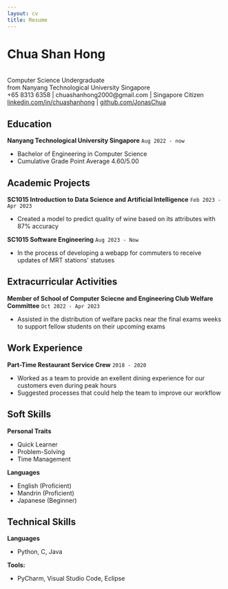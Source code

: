 ```yaml
---
layout: cv
title: Resume
---
```


# Chua Shan Hong
<br>
Computer Science Undergraduate<br>
from Nanyang Technological University Singapore

<div id="webaddress">
    +65 8313 6358 | chuashanhong2000@gmail.com | Singapore Citizen
    <br>
    <a href="https://www.linkedin.com/in/chuashanhong/"
        onclick="getOutboundLink('Resume'); return true;"
        target="_blank">
    linkedin.com/in/chuashanhong</a> |
    <a href="https://github.com/JonasChua"
        onclick="getOutboundLink('Resume'); return true;"
        target="_blank">
    github.com/JonasChua</a>
</div>

## Education

**Nanyang Technological University Singapore**
`Aug 2022 - now`

- Bachelor of Engineering in Computer Science
- Cumulative Grade Point Average 4.60/5.00

## Academic Projects

**SC1015 Introduction to Data Science and Artificial Intelligence**
`Feb 2023 - Apr 2023`
- Created a model to predict quality of wine based on its attributes with 87% accuracy

**SC1015 Software Engineering**
`Aug 2023 - Now`
- In the process of developing a webapp for commuters to receive updates of MRT stations' statuses

## Extracurricular Activities

**Member of School of Computer Sciecne and Engineering Club Welfare Committee**
`Oct 2022 - Apr 2023`
- Assisted in the distribution of welfare packs near the final exams weeks to support fellow students on their upcoming exams

## Work Experience

**Part-Time Restaurant Service Crew**
`2018 - 2020`
- Worked as a team to provide an exellent dining experience for our customers even during peak hours
- Suggested processes that could help the team to improve our workflow

## Soft Skills

**Personal Traits**
- Quick Learner
- Problem-Solving
- Time Management

**Languages**
- English (Proficient)
- Mandrin (Proficient)
- Japanese (Beginner)

## Technical Skills

**Languages**
- Python, C, Java

**Tools:**
- PyCharm, Visual Studio Code, Eclipse
